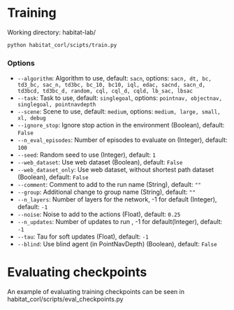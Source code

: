 # Training
Working directory: habitat-lab/
```bash
python habitat_corl/scipts/train.py
```

### Options
* `--algorithm`: Algorithm to use, default: `sacn`, options: `sacn, dt, bc, td3_bc, sac_n, td3bc, bc_10, bc10, iql, edac, sacnd, sacn_d, td3bcd, td3bc_d, random, cql, cql_d, cqld, lb_sac, lbsac`
* `--task`: Task to use, default: `singlegoal`, options: `pointnav, objectnav, singlegoal, pointnavdepth`
* `--scene`: Scene to use, default: `medium`, options: `medium, large, small, xl, debug`
* `--ignore_stop`: Ignore stop action in the environment (Boolean), default: `False`
* `--n_eval_episodes`: Number of episodes to evaluate on (Integer), default: `100`
* `--seed`: Random seed to use (Integer), default: `1`
* `--web_dataset`: Use web dataset (Boolean), default: `False`
* `--web_dataset_only`: Use web dataset, without shortest path dataset (Boolean), default: `False`
* `--comment`: Comment to add to the run name (String), default: `""`
* `--group`: Additional change to group name (String), default: `""`
* `--n_layers`: Number of layers for the network, -1 for default (Integer), default: `-1`
* `--noise`: Noise to add to the actions (Float), default: `0.25`
* `--n_updates`: Number of updates to run , -1 for default(Integer), default: `-1`
* `--tau`: Tau for soft updates (Float), default: `-1`
* `--blind`: Use blind agent (in PointNavDepth) (Boolean), default: `False`


# Evaluating checkpoints
An example of evaluating training checkpoints can be seen in habitat_corl/scripts/eval_checkpoints.py

